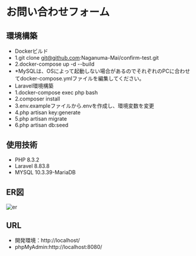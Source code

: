 # お問い合わせフォーム

## 環境構築
- Dockerビルド
- 1.git clone git@github.com:Naganuma-Mai/confirm-test.git
- 2.docker-compose up -d --build
- *MySQLは、OSによって起動しない場合があるのでそれぞれのPCに合わせてdocker-compose.ymlファイルを編集してください。
- Laravel環境構築
- 1.docker-compose exec php bash
- 2.composer install
- 3.env.exampleファイルから.envを作成し、環境変数を変更
- 4.php artisan key:generate
- 5.php artisan migrate
- 6.php artisan db:seed

## 使用技術
- PHP 8.3.2
- Laravel 8.83.8
- MYSQL 10.3.39-MariaDB

## ER図
![er](https://github.com/Naganuma-Mai/confirm-test/assets/154653570/6d1eb3cd-8a34-48c4-aa81-e34b2a70b343)

## URL
- 開発環境：http://localhost/
- phpMyAdmin:http://localhost:8080/
